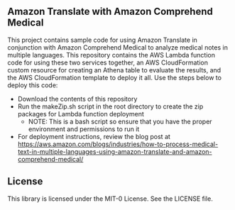 ## Amazon Translate with Amazon Comprehend Medical 

This project contains sample code for using Amazon Translate in conjunction with Amazon Comprehend Medical to analyze
medical notes in multiple languages.  This repository contains the AWS Lambda function code for using these two services
together, an AWS CloudFormation custom resource for creating an Athena table to evaluate the results, and the AWS CloudFormation
template to deploy it all.  Use the steps below to deploy this code:

* Download the contents of this repository
* Run the makeZip.sh script in the root directory to create the zip packages for Lambda function deployment
    - NOTE: This is a bash script so ensure that you have the proper environment and permissions to run it
* For deployment instructions, review the blog post at https://aws.amazon.com/blogs/industries/how-to-process-medical-text-in-multiple-languages-using-amazon-translate-and-amazon-comprehend-medical/

## License

This library is licensed under the MIT-0 License. See the LICENSE file.

